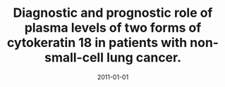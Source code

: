 ---
link: https://dx.doi.org/10.1016/j.ejca.2010.08.006
journal: European journal of cancer (Oxford, England &#58; 1990)
title: Diagnostic and prognostic role of plasma levels of two forms of cytokeratin 18 in patients with non-small-cell lung cancer.
date: 2011-01-01
authors: De Petris, L, Brandén, E, Herrmann, R, Sanchez, BC, Koyi, H, Linderholm, B, Lewensohn, R, Linder, S, Lehtiö, J
---